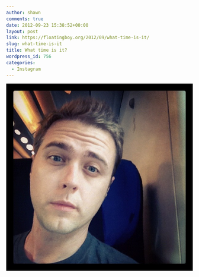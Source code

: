 ```yaml
---
author: shawn
comments: true
date: 2012-09-23 15:38:52+00:00
layout: post
link: https://floatingboy.org/2012/09/what-time-is-it/
slug: what-time-is-it
title: What time is it?
wordpress_id: 756
categories:
  - Instagram
---
```


![What time is it?](/assets/media/2012/09/d452f00e058711e2a9531231380ff104_7.jpg)
